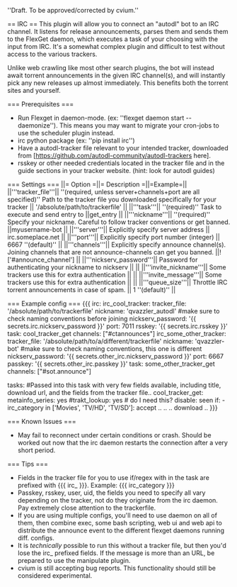 ''Draft. To be approved/corrected by cvium.''

== IRC ==
This plugin will allow you to connect an "autodl" bot to an IRC channel. It listens for release announcements, parses them and sends them to the FlexGet daemon, which executes a task of your choosing with the input from IRC.
It's a somewhat complex plugin and difficult to test without access to the various trackers.

Unlike web crawling like most other search plugins, the bot will instead await torrent announcements in the given IRC channel(s), and will instantly pick any new releases up almost immediately. This benefits both the torrent sites and yourself.

=== Prerequisites ===
* Run Flexget in daemon-mode. (ex: ''flexget daemon start --daemonize''). This means you may want to migrate your cron-jobs to use the scheduler plugin instead.
* irc python package (ex: ''pip install irc'')
* Have a autodl-tracker file relevant to your intended tracker, downloaded from [https://github.com/autodl-community/autodl-trackers here].
* rsskey or other needed credentials located in the tracker file and in the guide sections in your tracker website. (hint: look for autodl guides)

=== Settings ===
||= Option =||= Description =||=Example=||
||'''tracker_file'''|| ''(required, unless server+channels+port are all specified)'' Path to the tracker file you downloaded specifically for your tracker || '/absolute/path/to/trackerfile' ||
||'''task'''|| ''(required)'' Task to execute and send entry to ||get_entry ||
||'''nickname'''|| ''(required)'' Specify your nickname. Careful to follow tracker conventions or get banned. ||myusername-bot ||
||'''server'''|| Explicitly specify server address || irc.someplace.net ||
||'''port'''|| Explicitly specify port number (integer) || 6667 ''(default)'' ||
||'''channels'''|| Explicitly specify announce channel(s). Joining channels that are not announce-channels can get you banned. ||!['#announce_channel'] ||
||'''nickserv_password'''|| Password for authenticating your nickname to nickserv || ||
||'''invite_nickname'''|| Some trackers use this for extra authentication || ||
||'''invite_message'''|| Some trackers use this for extra authentication || ||
||'''queue_size'''|| Throttle IRC torrent announcements in case of spam. || 1 ''(default)'' ||

=== Example config ===
{{{
irc:
  irc_cool_tracker:
    tracker_file: '/absolute/path/to/trackerfile'
    nickname: 'qvazzler_autodl' #make sure to check naming conventions before joining
    nickserv_password: '{{ secrets.irc.nickserv_password }}'
    port: 7011
    rsskey: '{{ secrets.irc.rsskey }}'
    task: cool_tracker_get
    channels: ["#ctannounces"]
  irc_some_other_tracker:
    tracker_file: '/absolute/path/to/a/different/trackerfile'
    nickname: 'qvazzler-bot' #make sure to check naming conventions, this one is different
    nickserv_password: '{{ secrets.other_irc.nickserv_password }}'
    port: 6667
    passkey: '{{ secrets.other_irc.passkey }}'
    task: some_other_tracker_get
    channels: ["#sot.announce"]

tasks:
  #Passed into this task with very few fields available, including title, download url, and the fields from the tracker file..
  cool_tracker_get:
    metainfo_series: yes
    #trakt_lookup: yes # do I need this?
    disable: seen
    if:
      - irc_category in ['Movies', 'TV/HD', 'TV/SD']: accept
    ..
    ..
    .. download ..
}}}


=== Known Issues ===
* May fail to reconnect under certain conditions or crash. Should be worked out now that the irc daemon restarts the connection after a very short period.

=== Tips ===
* Fields in the tracker file for you to use if/regex with in the task are prefixed with {{{ irc_ }}}. Example: {{{ irc_category }}}
* Passkey, rsskey, user, uid, the fields you need to specify all vary depending on the tracker, not do they originate from the irc daemon. Pay extremely close attention to the trackerfile.
* If you are using multiple configs, you'll need to use daemon on all of them, then combine exec, some bash scripting, web ui and web api to distribute the announce event to the different flexget daemons running diff. configs.
* It is _technically_ possible to run this without a tracker file, but then you'd lose the irc_ prefixed fields. If the message is more than an URL, be prepared to use the manipulate plugin.
* cvium is still accepting bug reports. This functionality should still be considered experimental.